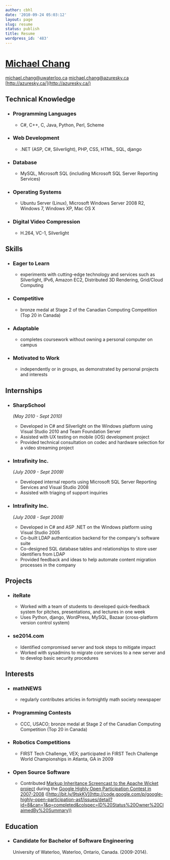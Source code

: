 ```yaml
---
author: cbhl
date: '2010-09-24 05:03:12'
layout: page
slug: resume
status: publish
title: Resume
wordpress_id: '483'
---
```


# [Michael Chang](http://azuresky.ca/)

[michael.chang@uwaterloo.ca](http://blog.azuresky.ca/blog/wp-content/uploads/2010/09/michael.chang@uwaterloo.ca)
[michael.chang@azuresky.ca](http://blog.azuresky.ca/blog/wp-content/uploads/2010/09/michael.chang@azuresky.ca)
[http://azuresky.ca/](http://azuresky.ca/)
## Technical Knowledge

-   ### Programming Languages

    - C\#, C++, C, Java, Python, Perl, Scheme
-   ### Web Development

    - .NET (ASP, C\#, Silverlight), PHP, CSS, HTML, SQL, django
-   ### Database

    - MySQL, Microsoft SQL (including Microsoft SQL Server Reporting
    Services)
-   ### Operating Systems

    - Ubuntu Server (Linux), Microsoft Windows Server 2008 R2, Windows
    7, Windows XP, Mac OS X
-   ### Digital Video Compression

    - H.264, VC-1, Silverlight

## Skills

-   ### Eager to Learn

    - experiments with cutting-edge technology and services such as
    Silverlight, IPv6, Amazon EC2, Distributed 3D Rendering, Grid/Cloud
    Computing
-   ### Competitive

    - bronze medal at Stage 2 of the Canadian Computing Competition (Top
    20 in Canada)
-   ### Adaptable

    - completes coursework without owning a personal computer on campus
-   ### Motivated to Work

    - independently or in groups, as demonstrated by personal projects
    and interests

## Internships

-   ### SharpSchool

    *(May 2010 - Sept 2010)*
    -   Developed in C\# and Silverlight on the Windows platform using
        Visual Studio 2010 and Team Foundation Server
    -   Assisted with UX testing on mobile (iOS) development project
    -   Provided technical consultation on codec and hardware selection
        for a video streaming project

-   ### Intrafinity Inc.

    *(July 2009 - Sept 2009)*
    -   Developed internal reports using Microsoft SQL Server Reporting
        Services and Visual Studio 2008
    -   Assisted with triaging of support inquiries

-   ### Intrafinity Inc.

    *(July 2008 - Sept 2008)*
    -   Developed in C\# and ASP .NET on the Windows platform using
        Visual Studio 2005
    -   Co-built LDAP authentication backend for the company's software
        suite
    -   Co-designed SQL database tables and relationships to store user
        identifiers from LDAP
    -   Provided feedback and ideas to help automate content migration
        processes in the company

## Projects

-   ### iteRate

    -   Worked with a team of students to developed quick-feedback
        system for pitches, presentations, and lectures in one week
    -   Uses Python, django, WordPress, MySQL, Bazaar (cross-platform
        version control system)

-   ### se2014.com

    -   Identified compromised server and took steps to mitigate impact
    -   Worked with sysadmins to migrate core services to a new server
        and to develop basic security procedures

## Interests

-   ### mathNEWS

    - regularly contributes articles in fortnightly math society
    newspaper
-   ### Programming Contests

    - CCC, USACO; bronze medal at Stage 2 of the Canadian Computing
    Competition (Top 20 in Canada)
-   ### Robotics Competitions

    - FIRST Tech Challenge, VEX; participated in FIRST Tech Challenge
    World Championships in Atlanta, GA in 2009
-   ### Open Source Software

    - Contributed [Markup Inheritance Screencast to the Apache Wicket
    project](http://code.google.com/p/google-highly-open-participation-asf/issues/detail?id=8&can=1&q=completed&colspec=ID%20Status%20Owner%20ClaimedBy%20Summary)
    during the [Google Highly Open Participation Contest in
    2007-2008](http://code.google.com/opensource/ghop/2007-8/)
    ([http://bit.ly/9tskKV](http://code.google.com/p/google-highly-open-participation-asf/issues/detail?id=8&can=1&q=completed&colspec=ID%20Status%20Owner%20ClaimedBy%20Summary))

## Education

-   ### Candidate for Bachelor of Software Engineering

    University of Waterloo, Waterloo, Ontario, Canada. (2009-2014).


